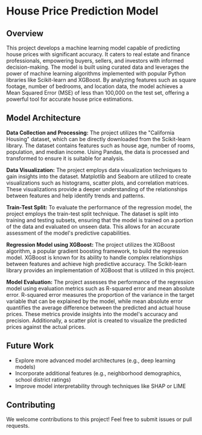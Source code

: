 # House Price Prediction Model

## Overview

This project develops a machine learning model capable of predicting house prices with significant accuracy. It caters to real estate and finance professionals, empowering buyers, sellers, and investors with informed decision-making. The model is built using curated data and leverages the power of machine learning algorithms implemented with popular Python libraries like Scikit-learn and XGBoost. By analyzing features such as square footage, number of bedrooms, and location data, the model achieves a Mean Squared Error (MSE) of less than 100,000 on the test set, offering a powerful tool for accurate house price estimations.

## Model Architecture

**Data Collection and Processing:** The project utilizes the "California Housing" dataset, which can be directly downloaded from the Scikit-learn library. The dataset contains features such as house age, number of rooms, population, and median income. Using Pandas, the data is processed and transformed to ensure it is suitable for analysis.

**Data Visualization:** The project employs data visualization techniques to gain insights into the dataset. Matplotlib and Seaborn are utilized to create visualizations such as histograms, scatter plots, and correlation matrices. These visualizations provide a deeper understanding of the relationships between features and help identify trends and patterns.

**Train-Test Split:** To evaluate the performance of the regression model, the project employs the train-test split technique. The dataset is split into training and testing subsets, ensuring that the model is trained on a portion of the data and evaluated on unseen data. This allows for an accurate assessment of the model's predictive capabilities.

**Regression Model using XGBoost:** The project utilizes the XGBoost algorithm, a popular gradient boosting framework, to build the regression model. XGBoost is known for its ability to handle complex relationships between features and achieve high predictive accuracy. The Scikit-learn library provides an implementation of XGBoost that is utilized in this project.

**Model Evaluation:** The project assesses the performance of the regression model using evaluation metrics such as R-squared error and mean absolute error. R-squared error measures the proportion of the variance in the target variable that can be explained by the model, while mean absolute error quantifies the average difference between the predicted and actual house prices. These metrics provide insights into the model's accuracy and precision. Additionally, a scatter plot is created to visualize the predicted prices against the actual prices.


## Future Work

* Explore more advanced model architectures (e.g., deep learning models)
* Incorporate additional features (e.g., neighborhood demographics, school district ratings)
* Improve model interpretability through techniques like SHAP or LIME

## Contributing

We welcome contributions to this project! Feel free to submit issues or pull requests.


